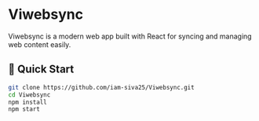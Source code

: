# Viwebsync

Viwebsync is a modern web app built with React for syncing and managing web content easily.

## 🚀 Quick Start

```bash
git clone https://github.com/iam-siva25/Viwebsync.git
cd Viwebsync
npm install
npm start
